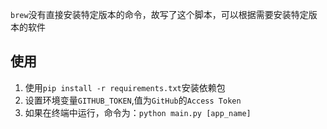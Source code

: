 
`brew`没有直接安装特定版本的命令，故写了这个脚本，可以根据需要安装特定版本的软件

## 使用
1. 使用`pip install -r requirements.txt`安装依赖包
2. 设置环境变量`GITHUB_TOKEN`,值为`GitHub`的`Access Token`
3. 如果在终端中运行，命令为：`python main.py [app_name]`